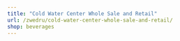 ```yaml
---
title: "Cold Water Center Whole Sale and Retail"
url: /zwedru/cold-water-center-whole-sale-and-retail/
shop: beverages
---
```

